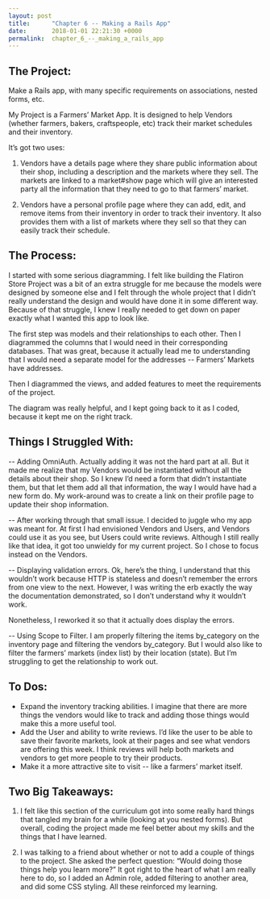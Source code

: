 ```yaml
---
layout: post
title:      "Chapter 6 -- Making a Rails App"
date:       2018-01-01 22:21:30 +0000
permalink:  chapter_6_--_making_a_rails_app
---
```



## The Project:
Make a Rails app, with many specific requirements on associations, nested forms, etc. 

My Project is a Farmers’ Market App. It is designed to help Vendors (whether farmers, bakers, craftspeople, etc) track their market schedules and their inventory. 

It’s got two uses:
1. Vendors have a details page where they share public information about their shop, including a description and the markets where they sell. The markets are linked to a market#show page which will give an interested party all the information that they need to go to that farmers’ market. 

2. Vendors have a personal profile page where they can add, edit, and remove items from their inventory in order to track their inventory. It also provides them with a list of markets where they sell so that they can easily track their schedule. 

## The Process:
I started with some serious diagramming. I felt like building the Flatiron Store Project was a bit of an extra struggle for me because the models were designed by someone else and I felt through the whole project that I didn’t really understand the design and would have done it in some different way. Because of that struggle, I knew I really needed to get down on paper exactly what I wanted this app to look like. 

The first step was models and their relationships to each other. Then I diagrammed the columns that I would need in their corresponding databases. That was great, because it actually lead me to understanding that I would need a separate model for the addresses -- Farmers’ Markets have addresses. 

Then I diagrammed the views, and added features to meet the requirements of the project. 

The diagram was really helpful, and I kept going back to it as I coded, because it kept me on the right track. 

## Things I Struggled With:
-- Adding OmniAuth. Actually adding it was not the hard part at all. But it made me realize that my Vendors would be instantiated without all the details about their shop. So I knew I’d need a form that didn’t instantiate them, but that let them add all that information, the way I would have had a new form do. My work-around was to create a link on their profile page to update their shop information. 

-- After working through that small issue. I decided to juggle who my app was meant for. At first I had envisioned Vendors and Users, and Vendors could use it as you see, but Users could write reviews. Although I still really like that idea, it got too unwieldy for my current project. So I chose to focus instead on the Vendors. 

-- Displaying validation errors. Ok, here’s the thing, I understand that this wouldn’t work because HTTP is stateless and doesn’t remember the errors from one view to the next. However, I was writing the erb exactly the way the documentation demonstrated, so I don’t understand why it wouldn’t work. 

Nonetheless, I reworked it so that it actually does display the errors. 

-- Using Scope to Filter. I am properly filtering the items by_category on the inventory page and filtering the vendors by_category. But I would also like to filter the farmers’ markets (index list) by their location (state). But I’m struggling to get the relationship to work out. 

## To Dos:
* Expand the inventory tracking abilities. I imagine that there are more things the vendors would like to track and adding those things would make this a more useful tool. 
* Add the User and ability to write reviews. I’d like the user to be able to save their favorite markets, look at their pages and see what vendors are offering this week. I think reviews will help both markets and vendors to get more people to try their products. 
* Make it a more attractive site to visit -- like a farmers’ market itself. 

## Two Big Takeaways:
1. I felt like this section of the curriculum got into some really hard things that tangled my brain for a while (looking at you nested forms). But overall, coding the project made me feel better about my skills and the things that I have learned. 

2. I was talking to a friend about whether or not to add a couple of things to the project. She asked the perfect question: “Would doing those things help you learn more?” It got right to the heart of what I am really here to do, so I added an Admin role, added filtering to another area, and did some CSS styling. All these reinforced my learning. 
